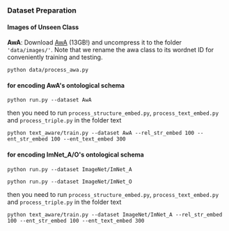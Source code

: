 

### Dataset Preparation
#### Images of Unseen Class

**AwA**: Download [AwA](http://cvml.ist.ac.at/AwA2/AwA2-data.zip) (13GB!) and uncompress it to the folder `'data/images/'`.
Note that we rename the awa class to its wordnet ID for conveniently training and testing.
```
python data/process_awa.py
```



#### for encoding AwA's ontological schema
```
python run.py --dataset AwA
```


then you need to run `process_structure_embed.py`, `process_text_embed.py` and `process_triple.py` in the folder text
```
python text_aware/train.py --dataset AwA --rel_str_embed 100 --ent_str_embed 100 --ent_text_embed 300
```




#### for encoding ImNet_A/O's ontological schema
```
python run.py --dataset ImageNet/ImNet_A
```
```
python run.py --dataset ImageNet/ImNet_O
```


then you need to run `process_structure_embed.py`, `process_text_embed.py` and `process_triple.py` in the folder text
```
python text_aware/train.py --dataset ImageNet/ImNet_A --rel_str_embed 100 --ent_str_embed 100 --ent_text_embed 300
```
